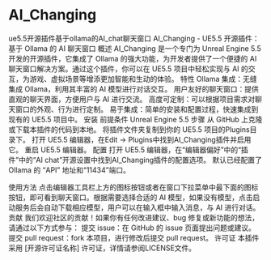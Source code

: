# AI_Changing
ue5.5开源插件基于ollama的AI_chat聊天窗口
AI_Changing - UE5.5 开源插件：基于 Ollama 的 AI 聊天窗口
概述
AI_Changing 是一个专门为 Unreal Engine 5.5 开发的开源插件，它集成了 Ollama 的强大功能，为开发者提供了一个便捷的 AI 聊天窗口解决方案。通过这个插件，你可以在 UE5.5 项目中轻松实现与 AI 的交互，为游戏、虚拟场景等增添更加智能和生动的体验。
特性
Ollama 集成：无缝集成 Ollama，利用其丰富的 AI 模型进行对话交互。
用户友好的聊天窗口：提供直观的聊天界面，方便用户与 AI 进行交流。
高度可定制：可以根据项目需求对聊天窗口的外观、行为进行定制。
易于集成：简单的安装和配置过程，快速集成到现有的 UE5.5 项目中。
安装
前提条件
Unreal Engine 5.5
步骤
从 GitHub 上克隆或下载本插件的代码到本地。
将插件文件夹复制到你的 UE5.5 项目的Plugins目录下。
打开 UE5.5 编辑器，在Edit -> Plugins中找到AI_Changing插件并启用它。
重启 UE5.5 编辑器。
配置
打开 UE5.5 编辑器，在“编辑器偏好”中的“插件”中的“AI chat”开源设置中找到AI_Changing插件的配置选项。
默认已经配置了 Ollama 的 “API” 地址和“11434”端口。

使用方法
点击编辑器工具栏上方的图标按钮或者在窗口下拉菜单中最下面的图标按钮，即可看到聊天窗口。根据需要选择合适的 AI 模型，如果没有模型，点击启动服务后会自动下载相应模型，用户可以在输入框中输入消息，与 AI 进行对话。
贡献
我们欢迎社区的贡献！如果你有任何改进建议、bug 修复或新功能的想法，请通过以下方式参与：
提交 issue：在 GitHub 的 issue 页面提出问题或建议。
提交 pull request：fork 本项目，进行修改后提交 pull request。
许可证
本插件采用 [开源许可证名称] 许可证，详情请参阅LICENSE文件。
